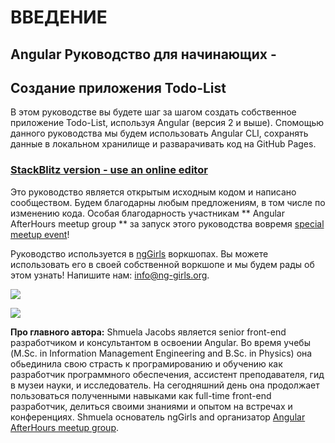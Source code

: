 # ВВЕДЕНИЕ

## Angular Руководство для начинающих -

## Создание приложения Todo-List 

В этом руководстве вы будете шаг за шагом создать собственное приложение Todo-List, используя Angular \(версия 2 и выше\). Спомощью данного руководства мы будем использовать Angular CLI, сохранять данные в локальном хранилище и разварачивать код на GitHub Pages.

### [StackBlitz version - use an online editor](https://ng-girls.gitbook.io/todo-list-tutorial/v/stackblitz/)

Это руководство является открытым исходным кодом и написано сообществом. Будем благодарны любым предложениям, в том числе по изменению кода. Особая благодарность участникам ** Angular AfterHours meetup group ** за запуск этого руководства вовремя [special meetup event](http://www.meetup.com/Angular-AfterHours/events/235151422/)!

Руководство используется в [ngGirls](http://ng-girls.org) воркшопах. Вы можете использовать его в своей собственной воркшопе и мы будем рады об этом узнать! Напишите нам: [info@ng-girls.org](mailto:info@ng-girls.org).

![](.gitbook/assets/nggirls-banner-transparent%20%284%29.png)

![](.gitbook/assets/slogen%20%281%29.png)

**Про главного автора:** Shmuela Jacobs является senior front-end разработчиком и консультантом в освоении Angular. Во время учебы \(M.Sc. in Information Management Engineering and B.Sc. in Physics\) она обьединила свою страсть к програмированию и обучению как разработчик программного обеспечения, ассистент преподавателя, гид в музеи науки, и исследователь. На сегодняшний день она продолжает пользоваться полученными навыками как full-time front-end разработчик, делиться своими знаниями и опытом на встречах и конференциях. Shmuela основатель ngGirls and организатор [Angular AfterHours meetup group](https://www.meetup.com/Angular-AfterHours/).

